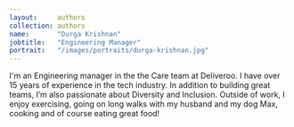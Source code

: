 ```yaml
---
layout:     authors
collection: authors
name:       "Durga Krishnan"
jobtitle:   "Engineering Manager"
portrait:   "/images/portraits/durga-krishnan.jpg"
---
```

I'm an Engineering manager in the the Care team at Deliveroo. I have over 15 years of experience in the tech industry. In addition to building great teams, I’m also passionate about Diversity and Inclusion. Outside of work, I enjoy exercising, going on long walks with my husband and my dog Max, cooking and of course eating great food!